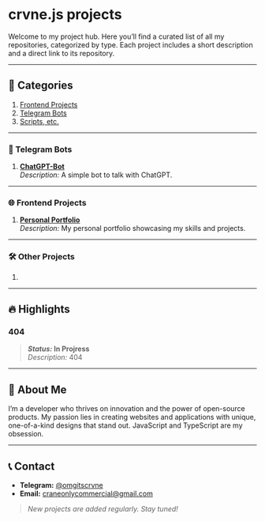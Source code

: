 # **crvne.js projects**  
Welcome to my project hub. Here you’ll find a curated list of all my repositories, categorized by type. Each project includes a short description and a direct link to its repository. 

---

## **📂 Categories**  
1. [Frontend Projects](#-frontend-projects)
2. [Telegram Bots](#-telegram-bots)
3. [Scripts, etc.](#-scripts-projects)

---

### **🤖 Telegram Bots**  
1. [**ChatGPT-Bot**](404)  
   _Description:_ A simple bot to talk with ChatGPT. 

---

### **🌐 Frontend Projects**  
1. [**Personal Portfolio**](404)  
   _Description:_ My personal portfolio showcasing my skills and projects.  

---

### **🛠️ Other Projects**  
1. 

---

## **🔥 Highlights**  
### 404
> **_Status:_ In Projress**  
_Description:_ 404  

---

## **📖 About Me**  
I’m a developer who thrives on innovation and the power of open-source products. My passion lies in creating websites and applications with unique, one-of-a-kind designs that stand out. JavaScript and TypeScript are my obsession.

---

## **📞 Contact**  
- **Telegram:** [@omgitscrvne](https://t.me/omgitscrane) 
- **Email:** [craneonlycommercial@gmail.com](mailto:craneonlycommercial@gmail.com)  

> _New projects are added regularly. Stay tuned!_  
